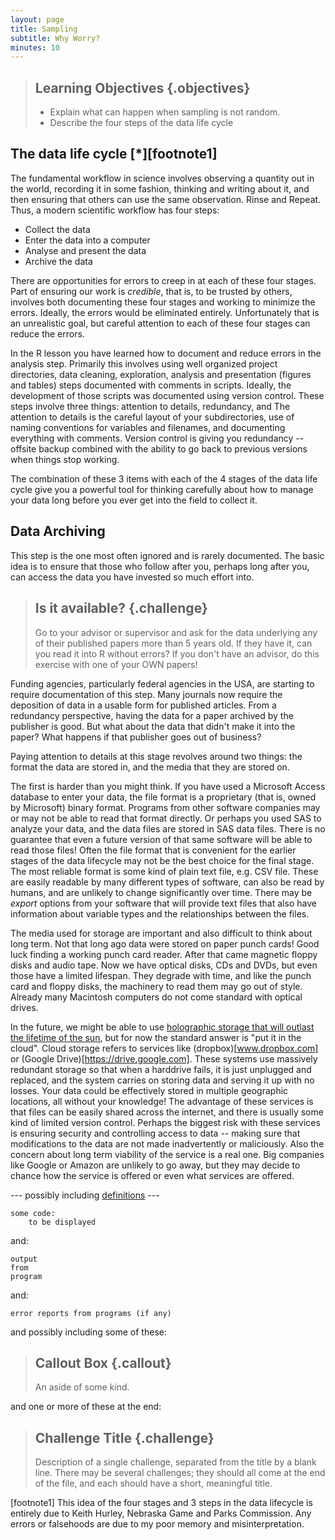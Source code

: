 ```yaml
---
layout: page
title: Sampling
subtitle: Why Worry?
minutes: 10
---
```

> ## Learning Objectives {.objectives}
>
> * Explain what can happen when sampling is not random.
> * Describe the four steps of the data life cycle

## The data life cycle [*][footnote1]

The fundamental workflow in science involves observing a quantity out in the world, recording it in some fashion,
thinking and writing about it, and then ensuring that others can use the same observation.
Rinse and Repeat. Thus, a modern scientific workflow has four steps:

* Collect the data
* Enter the data into a computer
* Analyse and present the data
* Archive the data

There are opportunities for errors to creep in at each of these four stages. Part of ensuring
our work is *credible*, that is, to be trusted by others, involves both documenting these 
four stages and working to minimize the errors. Ideally, the errors would be eliminated entirely. 
Unfortunately that is an unrealistic goal, but careful attention to each of these four
stages can reduce the errors. 

In the R lesson you have learned how to document and reduce errors in the analysis step. 
Primarily this involves using well organized project directories, data cleaning, exploration, 
analysis and presentation (figures and tables) steps documented with comments in scripts. 
Ideally, the development of those scripts was documented using version control.
These steps involve three things: attention to details, redundancy, and 
The attention to details is the careful layout of your subdirectories, use of naming conventions
for variables and filenames, and documenting everything with comments. Version control is 
giving you redundancy -- offsite backup combined with the ability to go back to previous 
versions when things stop working. 

The combination of these 3 items with each of the 4 stages of the data life cycle give you 
a powerful tool for thinking carefully about how to manage your data long before you ever 
get into the field to collect it. 

## Data Archiving

This step is the one most often ignored and is rarely documented. The basic idea is to ensure
that those who follow after you, perhaps long after you, can access the data you have 
invested so much effort into. 

> ## Is it available? {.challenge}
>
> Go to your advisor or supervisor and ask for the data underlying any of their published 
> papers more than 5 years old. If they have it, can you read it into R without errors? 
> If you don't have an advisor, do this exercise with one of your OWN papers! 

Funding agencies, particularly federal agencies in the USA, are starting to require documentation of 
this step. Many journals now require the deposition of data in a usable form for published 
articles. From a redundancy perspective,  having the data for a paper archived by the publisher
is good. But what about the data that didn't make it into the paper? What happens if that 
publisher goes out of business?

Paying attention to details at this stage revolves around two things: the format the data 
are stored in, and the media that they are stored on. 

The first is harder than you might 
think. If you have used a Microsoft Access database to enter your data, the file format is
a proprietary (that is, owned by Microsoft) binary format. Programs from other software 
companies may or may not be able to read that format directly. Or perhaps you used SAS to 
analyze your data, and the data files are stored in SAS data files. There is no guarantee
that even a future version of that same software will be able to read those files! Often the 
file format that is convenient for the earlier stages of the data lifecycle may not be the 
best choice for the final stage. The most reliable format is some kind of plain text file, e.g. CSV
file. These are easily readable by many different types of software, can also be read by humans, and are unlikely to 
change significantly over time. There may be *export* options from your software that will 
provide text files that also have information about variable types and the relationships between the
files. 

The media used for storage are important and also difficult to think about long term. Not that
long ago data were stored on paper punch cards! Good luck finding a working punch card reader.
After that came magnetic floppy disks and audio tape. Now we have optical disks, CDs and DVDs, 
but even those have a limited lifespan. They degrade with time, and like the punch card and floppy 
disks, the machinery to read them may go out of style. Already many Macintosh computers do
not come standard with optical drives. 

In the future, we might be able to use [holographic storage that will outlast the lifetime 
of the sun](http://phys.org/news/2016-02-eternal-5d-storage-history-humankind.html), but 
for now the standard answer is "put it in the cloud". Cloud storage refers to services like
(dropbox)[www.dropbox.com] or (Google Drive)[https://drive.google.com]. These systems use
massively redundant storage so that when a harddrive fails, it is just unplugged and replaced, 
and the system carries on storing data and serving it up with no losses. Your data could
be effectively stored in multiple geographic locations, all without your knowledge! The advantage
of these services is that files can be easily shared across the internet, and there is 
usually some kind of limited version control. Perhaps the biggest risk with these services is ensuring security
and controlling access to data -- making sure that modifications to the data are not made 
inadvertently or maliciously. Also the concern about long term viability of the service is
a real one. Big companies like Google or Amazon are unlikely to go away, but they may decide
to chance how the service is offered or even what services are offered. 



--- possibly including [definitions](reference.html#definitions) ---

~~~ {.r}
some code:
    to be displayed
~~~

and:

~~~ {.output}
output
from
program
~~~

and:

~~~ {.error}
error reports from programs (if any)
~~~

and possibly including some of these:

> ## Callout Box {.callout}
>
> An aside of some kind.

and one or more of these at the end:

> ## Challenge Title {.challenge}
>
> Description of a single challenge,
> separated from the title by a blank line.
> There may be several challenges;
> they should all come at the end of the file,
> and each should have a short, meaningful title.

[footnote1] This idea of the four stages and 3 steps in the data lifecycle is entirely due 
to Keith Hurley, Nebraska Game and Parks Commission. Any errors or falsehoods are due to 
my poor memory and misinterpretation. 